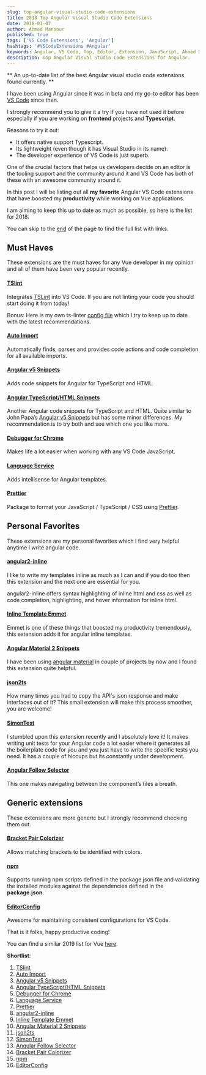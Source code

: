 ```yaml
---
slug: top-angular-visual-studio-code-extensions
title: 2018 Top Angular Visual Studio Code Extensions
date: 2018-01-07
author: Ahmed Mansour
published: true
tags: ['VS Code Extensions', 'Angular']
hashtags: '#VSCodeExtensions #Angular'
keywords: Angular, VS Code, Top, Editor, Extension, JavaScript, Ahmed Mansour, Angular5, ng, Finland, Web Developer, 2018, 2019, Best, Angular tips, Angular blog
description: Top Angular Visual Studio Code Extensions for Angular.
---
```


** An up-to-date list of the best Angular visual studio code extensions found currently. **

I have been using Angular since it was in beta and my go-to editor has been [VS Code](https://code.visualstudio.com/) since then.

I strongly recommend you to give it a try if you have not used it before especially if you are working on **frontend** projects and **Typescript**.

Reasons to try it out:

- It offers native support Typescript.
- Its lightweight (even though it has Visual Studio in its name).
- The developer experience of VS Code is just superb.

One of the crucial factors that helps us developers decide on an editor is the tooling support and the community around it and VS Code has both of these with an awesome community around it.

In this post I will be listing out all **my favorite** Angular VS Code extensions that have boosted my **productivity** while working on Vue applications.

I am aiming to keep this up to date as much as possible, so here is the list for 2018:

You can skip to the [end](#summary) of the page to find the full list with links.

## Must Haves

These extensions are the must haves for any Vue developer in my opinion and all of them have been very popular recently.

#### [TSlint][1]

Integrates [TSLint](https://palantir.github.io/tslint/) into VS Code. If you are not linting your code you should start doing it from today!

Bonus: Here is my own ts-linter [config file](https://gist.github.com/mansour-ahmed/18753d7096cc4534b4b90954de993a4e) which I try to keep up to date with the latest recommendations.

#### [Auto Import][2]

Automatically finds, parses and provides code actions and code completion for all available imports.

#### [Angular v5 Snippets][3]

Adds code snippets for Angular for TypeScript and HTML.

#### [Angular TypeScript/HTML Snippets][4]

Another Angular code snippets for TypeScript and HTML. Quite similar to John Papa’s [Angular v5 Snippets][3] but has some minor differences. My recommendation is to try both and see which one you like more.

#### [Debugger for Chrome][5]

Makes life a lot easier when working with any VS Code JavaScript.

#### [Language Service][6]

Adds intellisense for Angular templates.

#### [Prettier][7]

Package to format your JavaScript / TypeScript / CSS using [Prettier](https://github.com/prettier/prettier).

## Personal Favorites

These extensions are my personal favorites which I find very helpful anytime I write angular code.

#### [angular2-inline][8]

I like to write my templates inline as much as I can and if you do too then this extension and the next one are essential for you.

angular2-inline offers syntax highlighting of inline html and css as well as code completion, highlighting, and hover information for inline html.

#### [Inline Template Emmet][9]

Emmet is one of these things that boosted my productivity tremendously, this extension adds it for angular inline templates.

#### [Angular Material 2 Snippets][10]

I have been using [angular material](https://material.angular.io/) in couple of projects by now and I found this extension quite helpful.

#### [json2ts][11]

How many times you had to copy the API's json response and make interfaces out of it? This small extension will make this process smoother, you are welcome!

#### [SimonTest][12]

I stumbled upon this extension recently and I absolutely love it! It makes writing unit tests for your Angular code a lot easier where it generates all the boilerplate code for you and you just have to write the specific tests you need. It has a couple of hiccups but its constantly under development.

#### [Angular Follow Selector][13]

This one makes navigating between the component’s files a breath.

## Generic extensions

These extensions are more generic but I strongly recommend checking them out.

#### [Bracket Pair Colorizer][14]

Allows matching brackets to be identified with colors.

#### [npm][15]

Supports running npm scripts defined in the package.json file and validating the installed modules against the dependencies defined in the **package.json**.

#### [EditorConfig][16]

Awesome for maintaining consistent configurations for VS Code.

That is it folks, happy productive coding!

You can find a similar 2019 list for Vue [here](/2019-top-vue-visual-studio-code-extensions).

<p id="summary"><strong>Shortlist</strong>:</p>

1. [TSlint][1]
2. [Auto Import][2]
3. [Angular v5 Snippets][3]
4. [Angular TypeScript/HTML Snippets][4]
5. [Debugger for Chrome][5]
6. [Language Service][6]
7. [Prettier][7]
8. [angular2-inline][8]
9. [Inline Template Emmet][9]
10. [Angular Material 2 Snippets][10]
11. [json2ts][11]
12. [SimonTest][12]
13. [Angular Follow Selector][13]
14. [Bracket Pair Colorizer][14]
15. [npm][15]
16. [EditorConfig][16]

[1]: https://marketplace.visualstudio.com/items?itemName=eg2.tslint
[2]: https://marketplace.visualstudio.com/items?itemName=steoates.autoimport
[3]: https://marketplace.visualstudio.com/items?itemName=johnpapa.Angular2
[4]: https://marketplace.visualstudio.com/items?itemName=danwahlin.angular2-snippets
[5]: https://marketplace.visualstudio.com/items?itemName=msjsdiag.debugger-for-chrome
[6]: https://marketplace.visualstudio.com/items?itemName=Angular.ng-template
[7]: https://marketplace.visualstudio.com/items?itemName=esbenp.prettier-vscode
[8]: https://marketplace.visualstudio.com/items?itemName=natewallace.angular2-inline
[9]: https://marketplace.visualstudio.com/items?itemName=jakethashi.vscode-angular2-emmet#overview
[10]: https://marketplace.visualstudio.com/items?itemName=hardikpthv.AngularMaterial
[11]: https://marketplace.visualstudio.com/items?itemName=GregorBiswanger.json2ts
[12]: https://marketplace.visualstudio.com/items?itemName=SimonTest.simontest#overview
[13]: https://marketplace.visualstudio.com/items?itemName=sanderledegen.angular-follow-selector#overview
[14]: https://marketplace.visualstudio.com/items?itemName=CoenraadS.bracket-pair-colorizer
[15]: https://marketplace.visualstudio.com/items?itemName=eg2.vscode-npm-script
[16]: https://marketplace.visualstudio.com/items?itemName=EditorConfig.EditorConfig
